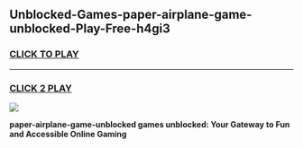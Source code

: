 
## Unblocked-Games-paper-airplane-game-unblocked-Play-Free-h4gi3
<h3>
<a href="https://premium76.site?title=paper-airplane-game-unblocked&ref=21A">CLICK TO PLAY</a></h3>
<hr>

<h3>
<a href="https://premium76.site?title=paper-airplane-game-unblocked&ref=21A">CLICK 2 PLAY</a>
  
</h3>

<a href="https://premium76.site?title=paper-airplane-game-unblocked&ref=21A"><img src="https://clearcache.store/games.png"></a>


**paper-airplane-game-unblocked games unblocked: Your Gateway to Fun and Accessible Online Gaming**
